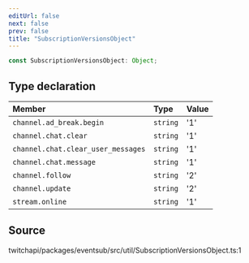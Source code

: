 ```yaml
---
editUrl: false
next: false
prev: false
title: "SubscriptionVersionsObject"
---
```


```ts
const SubscriptionVersionsObject: Object;
```

## Type declaration

| Member | Type | Value |
| :------ | :------ | :------ |
| `channel.ad_break.begin` | `string` | '1' |
| `channel.chat.clear` | `string` | '1' |
| `channel.chat.clear_user_messages` | `string` | '1' |
| `channel.chat.message` | `string` | '1' |
| `channel.follow` | `string` | '2' |
| `channel.update` | `string` | '2' |
| `stream.online` | `string` | '1' |

## Source

twitchapi/packages/eventsub/src/util/SubscriptionVersionsObject.ts:1
